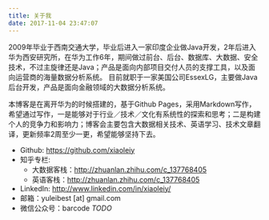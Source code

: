 ```yaml
---
title: 关于我
date: 2017-11-04 23:47:07
---
```


2009年毕业于西南交通大学，毕业后进入一家印度企业做Java开发，2年后进入华为西安研究所，在华为工作6年，期间做过前台、后台、数据库、大数据、安全技术，不过主旋律还是Java；产品是面向内部项目交付人员的支撑工具，以及面向运营商的海量数据分析系统。
目前就职于一家美国公司EssexLG，主要做Java后台开发，产品是面向金融领域的大数据分析系统。

本博客是在离开华为的时候搭建的，基于Github Pages，采用Markdown写作，希望通过写作，一是能够对于行业／技术／文化有系统性的探索和思考；二是构建个人的竞争力和影响力；博客会主要包含大数据相关技术、英语学习、技术文章翻译，更新频率2周至少一更，希望能够坚持下去。

* Github: https://github.com/xiaoleiy
* 知乎专栏: 
    * 大数据客栈：http://zhuanlan.zhihu.com/c_137768405
    * 英语客栈：http://zhuanlan.zhihu.com/c_137768405
* LinkedIn: http://www.linkedin.com/in/xiaoleiy/
* 邮箱：yuleibest [at] gmail.com
* 微信公众号：barcode _TODO_